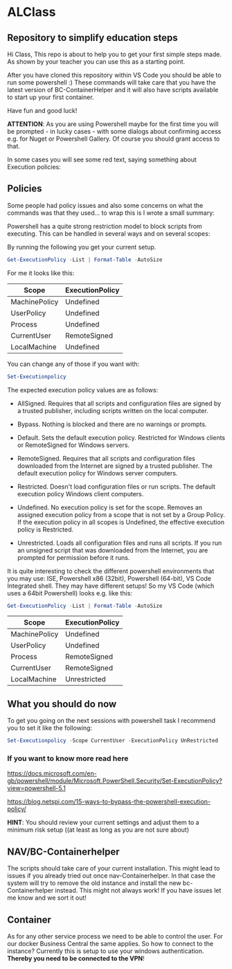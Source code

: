 # ALClass

## Repository to simplify education steps

Hi Class,
This repo is about to help you to get your first simple steps made. As shown by your teacher you can use this as a starting point.

After you have cloned this repository within VS Code you should be able to run some powershell :)
These commands will take care that you have the latest version of BC-ContainerHelper and it will also have scripts available to start up your first container.

Have fun and good luck!

**ATTENTION**:
As you are using Powershell maybe for the first time you will be prompted - in lucky cases - with some dialogs about confirming access e.g. for Nuget or Powershell Gallery. Of course you should grant access to that.

In some cases you will see some red text, saying something about Execution policies:

## Policies

Some people had policy issues and also some concerns on what the commands was that they used...
to wrap this is I wrote a small summary:
 
Powershell has a quite strong restriction model to block scripts from executing. This can be handled in several ways and on several scopes:

By running the following you get your current setup.

```powershell
Get-ExecutionPolicy -List | Format-Table -AutoSize
```

For me it looks like this:

|Scope|ExecutionPolicy|
|-----|---------------|
|MachinePolicy|Undefined|
|UserPolicy|Undefined|
|Process|Undefined|
|CurrentUser|RemoteSigned|
|LocalMachine|Undefined|


You can change any of those if you want with:

```powershell
Set-Executionpolicy
```

The expected execution policy values are as follows:

- AllSigned. Requires that all scripts and configuration files are signed by a trusted publisher, including scripts written on the local computer.

- Bypass. Nothing is blocked and there are no warnings or prompts.

- Default. Sets the default execution policy. Restricted for Windows clients or RemoteSigned for Windows servers.

- RemoteSigned. Requires that all scripts and configuration files downloaded from the Internet are signed by a trusted publisher. The default execution policy for Windows server computers.

- Restricted. Doesn't load configuration files or run scripts. The default execution policy Windows client computers.

- Undefined. No execution policy is set for the scope. Removes an assigned execution policy from a scope that is not set by a Group Policy. If the execution policy in all scopes is Undefined, the effective execution policy is Restricted.

- Unrestricted. Loads all configuration files and runs all scripts. If you run an unsigned script that was downloaded from the Internet, you are prompted for permission before it runs.

It is quite interesting to check the different powershell environments that you may use: ISE, Powershell x86 (32bit), Powershell (64-bit), VS Code Integrated shell. They may have different setups! So my VS Code (which uses a 64bit Powershell) looks e.g. like this:

```powershell
Get-ExecutionPolicy -List | Format-Table -AutoSize
```

|Scope|ExecutionPolicy|
|-----|---------------|
|MachinePolicy|Undefined|
|UserPolicy|Undefined|
|Process|RemoteSigned|
|CurrentUser|RemoteSigned|
|LocalMachine|Unrestricted|

## What you should do now

To get you going on the next sessions with powershell task I recommend you to set it like the following:

```powershell
Set-Executionpolicy -Scope CurrentUser -ExecutionPolicy UnRestricted
```

### If you want to know more read here

<https://docs.microsoft.com/en-gb/powershell/module/Microsoft.PowerShell.Security/Set-ExecutionPolicy?view=powershell-5.1>

<https://blog.netspi.com/15-ways-to-bypass-the-powershell-execution-policy/>

**HINT**:
You should review your current settings and adjust them to a minimum risk setup ((at least as long as you are not sure about)

## NAV/BC-Containerhelper

The scripts should take care of your current installation. This might lead to issues if you already tried out once nav-Containerhelper. In that case the system will try to remove the old instance and install the new bc-Containerhelper instead. This might not always work! If you have issues let me know and we sort it out!

## Container

As for any other service process we need to be able to control the user. For our docker Business Central the same applies. So how to connect to the instance? Currently this is setup to use your windows authentication. **Thereby you need to be connected to the VPN**!
